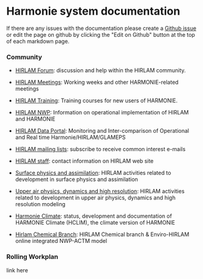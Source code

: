 
# Harmonie system documentation

If there are any issues with the documentation please create a [Github issue](https://github.com/Hirlam/Trac2Markdown.jl/issues) or edit the page on github by clicking the "Edit on Github" button at the top of each markdown page.


### Community 

 * [HIRLAM Forum](http://hirlam.org/index.php/forum/index): discussion and help within the HIRLAM community.
 * [HIRLAM Meetings](https://hirlam.org/trac/wiki/Meetings): Working weeks and other HARMONIE-related meetings
 * [HIRLAM Training](https://hirlam.org/trac/wiki/HarmonieSystemDocumentation/TrainingCourses): Training courses for new users of HARMONIE.
 * [HIRLAM NWP](https://hirlam.org/trac/wiki/NwpInventory): Information on operational implementation of HIRLAM and HARMONIE
 * [HIRLAM Data Portal](https://hirlam.org/trac/wiki/dataportal): Monitoring and Inter-comparison of Operational and Real time Harmonie/HIRLAM/GLAMEPS

 * [HIRLAM mailing lists](https://hirlam.org/mailman/listinfo): subscribe to receive common interest e-mails 
 * [HIRLAM staff](http://joomla.hirlam.org/index.php/communication/contact): contact information on HIRLAM web site
 * [Surface physics and assimilation](https://hirlam.org/trac/wiki/Surface_physis_assimilation): HIRLAM activities related to development in surface physics and assimilation
 * [Upper air physics, dynamics and high resolution](https://hirlam.org/trac/wiki/Upper_air_physics): HIRLAM activities related to development in upper air physics, dynamics and high resolution modeling
 * [Harmonie Climate](https://hirlam.org/trac/wiki/HarmonieClimate): status, development and documentation of HARMONIE Climate (HCLIM), the climate version of HARMONIE
 * [Hirlam Chemical Branch](https://hirlam.org/trac/wiki/HirlamChemicalBranch): HIRLAM Chemical branch & Enviro-HIRLAM online integrated NWP-ACTM model

### Rolling Workplan 

link here




